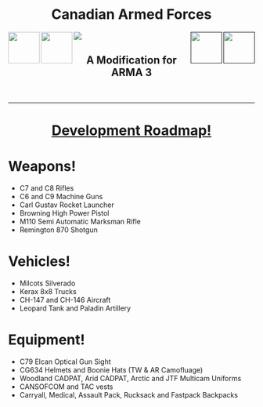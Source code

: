<h1 align="center"> Canadian Armed Forces</h1>

<img align = "center"  src="http://bit.ly/2tgrEkk" >

<!--- github --->
<a href="http://bit.ly/2FJ0wNt">
<img width=64 height=64 align="left" src="http://bit.ly/2HVsiXC">
</a>
<!--- discord link --->
<a href="https://discord.gg/gfh5cUV">
<img width=64 height=64 align="left" src="http://bit.ly/2GXRtr5">
</a>
<!--- steam link --->
<a href="">
<img width=64 height=64 align="right" src="http://bit.ly/2F5lZyS">
</a>
<!--- facebook link --->
<a href="">
<img width=64 height=64 align="right"src="http://bit.ly/2C3RKut">
</a>

<h2 align="center">A Modification for ARMA 3</h2> <br>


---------------------------------------------------------------------------------------------------------------------------------------
<h1 align="center"> <a href="http://bit.ly/2FhFkQL">Development Roadmap!</a> </h1>

# Weapons! 
- C7 and C8 Rifles
- C6 and C9 Machine Guns
- Carl Gustav Rocket Launcher
- Browning High Power Pistol
- M110 Semi Automatic Marksman Rifle
- Remington 870 Shotgun
 
# Vehicles!
- Milcots Silverado
- Kerax 8x8 Trucks 
- CH-147 and CH-146 Aircraft
- Leopard Tank and Paladin Artillery

# Equipment!
- C79 Elcan Optical Gun Sight
- CG634 Helmets and Boonie Hats (TW & AR Camofluage)
- Woodland CADPAT, Arid CADPAT, Arctic and JTF Multicam Uniforms
- CANSOFCOM and TAC vests
- Carryall, Medical, Assault Pack, Rucksack and Fastpack Backpacks









